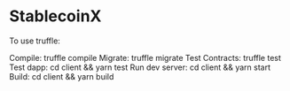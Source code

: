# StablecoinX

To use truffle: 

Compile: truffle compile
Migrate: truffle migrate
Test Contracts: truffle test
Test dapp: cd client && yarn test
Run dev server: cd client && yarn start
Build: cd client && yarn build
